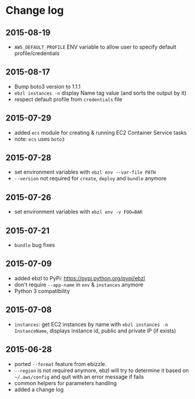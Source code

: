 # Change log

## 2015-08-19
- `AWS_DEFAULT_PROFILE` ENV  variable to allow user to specify default profile/credentials

## 2015-08-17
- Bump boto3 version to 1.1.1
- `ebzl instances -n` display Name tag value (and sorts the output by it)
- respect default profile from `credentials` file

## 2015-07-29
- added `ecs` module for creating & running EC2 Container Service tasks
- note: `ecs` uses `boto3`

## 2015-07-28
- set environment variables with `ebzl env --var-file PATH`
- `--version` not required for `create`, `deploy` and `bundle` anymore

## 2015-07-26
- set environment variables with `ebzl env -v FOO=BAR`

## 2015-07-21
- `bundle` bug fixes

## 2015-07-09
- added ebzl to PyPi: https://pypi.python.org/pypi/ebzl
- don't require `--app-name` in `env` & `instances` anymore
- Python 3 compatibility

## 2015-07-08
- `instances`: get EC2 instances by name with `ebzl instances -n InstanceName`,
  displays instance id, public and private IP (if exists)

## 2015-06-28
- ported `--format` feature from ebizzle.
- `--region` is not required anymore, ebzl will try to determine it based on
  `~/.aws/config` and quit with an error message if fails
- common helpers for parameters handling
- added a change log
